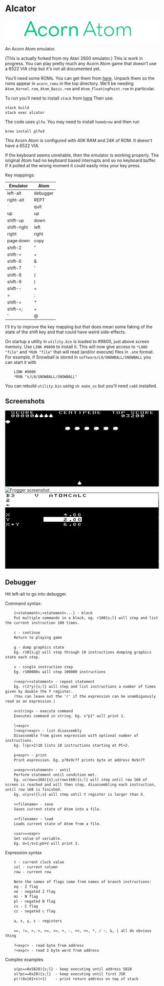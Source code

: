 # Alcator

![Acorn Atom](docs/acorn_atom.png?raw=true "Acorn Atom")

An Acorn Atom emulator.

(This is actually forked from my Atari 2600 emulator.)
This is work in progress. You can play pretty much any Acorn Atom game that doesn't use a 6522 VIA chip but it's not all documented yet.

You'll need some ROMs.
You can get them from [here](http://www.acornatom.nl/atom_handleidingen/aw123/acorn_roms.htm).
Unpack them so the roms appear in `acorn_roms` in the top directory.
We'll be needing `Atom_Kernel.rom`, `Atom_Basic.rom` and `Atom_FloatingPoint.rom` in particular.

To run you'll need to install `stack` from [here](.)
Then use:

    stack build
    stack exec alcator

The code uses `glfw`. You may need to install `homebrew` and then run

    brew install glfw3

This Acorn Atom is configured with 40K RAM and 24K of ROM.
It doesn't have a 6522 VIA.

If the keyboard seems unreliable, then the emulator is working properly.
The original Atom had no keyboard based interrupts and so no keyboard buffer.
If it polled at the wrong moment it could easily miss your key press.

Key mappings:

| Emulator   | Atom           |
|------------|----------------|
| left-alt   | debugger       |
| right-alt  | REPT           |
| \`         | quit           |
| up         | up             |
| shift-up   | down           |
| shift-right| left           |
| right      | right          |
| page down  | copy           |
| shift-2    | "              |
| shift-=    | +              |
| shift-6    | &              |
| shift-7    | '              |
| shift-8    | (              |
| shift-9    | )              |
| shift--    | =              |
| =          | :              |
| shift-=    | *              |
| shift-=;   | +              |
| '          | @              |

I'll try to improve the key mapping but that does mean some faking of the state of
the shift key and that could have weird side-effects.

On startup a utility in `utility.bin` is loaded to #9800, just above screen memory. Use `LINK #9800` to install it. This will now give access to `*LOAD "file"` and `*RUN "file"` that will read (and/or execute) files in `.atm` format.
For example, if Snowball is stored in `software/L9/SNOWBALL/SNOWBALL` you can start it with
```
    LINK #9800
    *RUN "s/L9/SNOWBALL/SNOWBALL"
```
You can rebuild `utility.bin` using `sh make_os` but you'll need `ca65` installed.

Screenshots
-----------
![Centipede screenshot](docs/centipede.gif?raw=true "Centipede screenshot")
![Frogger screenshot](docs/frogger.gif?raw=true "Frogger screenshot")
![Atomcalc screenshot](docs/atomcalc.gif?raw=true "Atomcalc screenshot")

Debugger
--------
Hit left-alt to go into debugger.

Command syntax:
```
    {<statement>;<statement>...} - block
    Put multiple commands in a block, eg. r100{s;l} will step and list the current instruction 100 times.

    c - continue
    Return to playing game

    g - dump graphics state
    Eg. r10{s;g} will step through 10 instructions dumping graphics state each step.

    s - single instruction step
    Eg. r100000s will step 100000 instructions

    r<expr><statement> - repeat statement
    Eg. r(2*y){s;l} will step and list instructions a number of times given by double the Y register.
    (You can leave out the 'r' if the expression can be unambiguously read as an expression.)

    x<string> - execute command
    Executes command in string. Eg. x"p1" will print 1.

    l<expr>
    l<expr>expr> - list disassembly
    Disassemble from given expression with optional number of instructions.
    Eg. l(pc+2)10 lists 10 instructions starting at PC+2.

    p<expr> - print
    Print expression. Eg. p?0x9c7f prints byte at address 0x9c7f

    u<expr><statement> - until
    Perform statement until condition met.
    Eg. u(row==160){s};u(row>160){s;l} will step until row 160 of screen is reached and will then step, disassembling each instruction, until row 160 is finished.
    Eg. u(y>x){l;s} will step until Y register is larger than X.

    ><filename> - save
    Saves current state of Atom into a file.

    <<filename> - load
    Loads current state of Atom from a file.

    <var>=<expr>
    Set value of variable.
    Eg. U=1;V=2;pU+V will print 3.
```

Expression syntax
```
    t - current clock value
    col - current column
    row - current row

    Note the names of flags come from names of branch instructions:
    eq - Z flag
    ne - negated Z flag
    mi - N flag
    pl - negated N flag
    cs - C flag
    cc - negated c flag

    a, x, y, s - registers

    ==, !=, >, <, >=, <=, +, -, <<, >>, *, / ~, &, | all do obvious thing

    ?<expr> - read byte from address
    !<expr> - read 2 byte word from address
```

Complex examples
```
    u(pc==0x5828){s;l} - keep executing until address 5828
    u(?pc==0x20){s;l}  - keep executing until first JSR
    p(!(0x101+s)+1)    - print return address on top of stack
```

